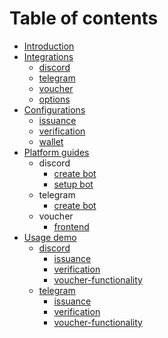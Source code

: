 # Table of contents

- [Introduction](content/readme.md)
- [Integrations](content/integrations/readme.md)
  - [discord](content/integrations/discord/discord.md)
  - [telegram](content/integrations/telegram/telegram.md)
  - [voucher](content/integrations/voucher/voucher.md)
  - [options](content/integrations/options/options.md)
- [Configurations](content/configurations/readme.md)
  - [issuance](content/configurations/issuance/readme.md)
  - [verification](content/configurations/verification/readme.md)
  - [wallet](content/configurations/wallet/readme.md)
- [Platform guides](content/platform-guides/readme.md)
  - discord
    - [create bot](content/platform-guides/discord/create-bot.md)
    - [setup bot](content/platform-guides/discord/setup-bot.md)
  - telegram
    - [create bot](content/platform-guides/telegram/create-bot.md)
  - voucher
    - [frontend](content/platform-guides/voucher/frontend.md)
- [Usage demo](content/usage-examples/readme.md)
  - [discord](content/usage-examples/discord/readme.md)
    - [issuance](content/usage-examples/discord/issuance.md)
    - [verification](content/usage-examples/discord/verification.md)
    - [voucher-functionality](content/usage-examples/discord/voucher-functionality.md)
  - [telegram](content/usage-examples/telegram/readme.md)
    - [issuance](content/usage-examples/telegram/issuance.md)
    - [verification](content/usage-examples/telegram/verification.md)
    - [voucher-functionality](content/usage-examples/telegram/voucher-functionality.md)